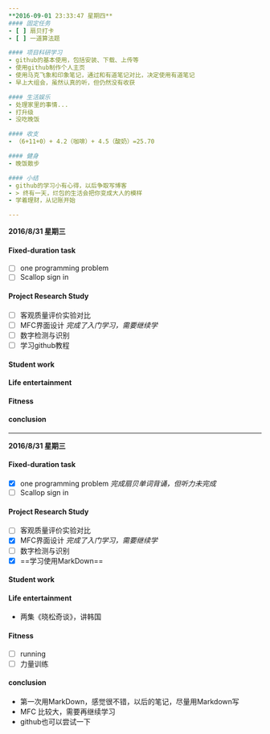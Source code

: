 ```yaml
---
**2016-09-01 23:33:47 星期四**
#### 固定任务
- [ ] 扇贝打卡
- [ ] 一道算法题

#### 项目科研学习
- github的基本使用，包括安装、下载、上传等
- 使用github制作个人主页
- 使用马克飞象和印象笔记，通过和有道笔记对比，决定使用有道笔记
- 早上大组会，虽然认真的听，但仍然没有收获

#### 生活娱乐
- 处理家里的事情...
- 打升级
- 没吃晚饭

#### 收支
- （6+11+0）+ 4.2（咖啡）+ 4.5（酸奶）=25.70

#### 健身
- 晚饭散步

#### 小结
- github的学习小有心得，以后争取写博客
- > 终有一天，烂包的生活会把你变成大人的模样
- 学着理财，从记账开始

---
```

**2016/8/31 星期三**
#### Fixed-duration task
- [ ] one programming problem  
- [ ] Scallop sign in 
#### Project Research Study
- [ ] 客观质量评价实验对比
- [ ] MFC界面设计  *完成了入门学习，需要继续学*
- [ ] 数字检测与识别
- [ ] 学习github教程

#### Student work

#### Life entertainment

#### Fitness

#### conclusion 

--- 
**2016/8/31 星期三**
#### Fixed-duration task
- [x] one programming problem  *完成扇贝单词背诵，但听力未完成* 
- [ ] Scallop sign in 
#### Project Research Study
- [ ] 客观质量评价实验对比
- [x] MFC界面设计  *完成了入门学习，需要继续学*
- [ ] 数字检测与识别
- [x] ==学习使用MarkDown==

#### Student work

#### Life entertainment
* 两集《晓松奇谈》，讲韩国

#### Fitness
- [ ] running 
- [ ] 力量训练

#### conclusion 
* 第一次用MarkDown，感觉很不错，以后的笔记，尽量用Markdown写
* MFC 比较大，需要再继续学习
* github也可以尝试一下
